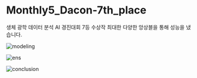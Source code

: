 # Monthly5_Dacon-7th_place
 생체 광학 데이터 분석 AI 경진대회 7등 수상작
 최대한 다양한 앙상블을 통해 성능을 냈습니다.
 
 ![modeling](https://user-images.githubusercontent.com/64778295/98103341-3a9bf280-1ed8-11eb-9111-451b36c23cfb.png)


![ens](https://user-images.githubusercontent.com/64778295/98103367-438cc400-1ed8-11eb-9648-7889aab8ee82.png)



![conclusion](https://user-images.githubusercontent.com/64778295/98103507-70d97200-1ed8-11eb-9525-d1cc05dc53e5.png)

